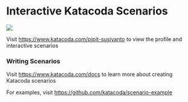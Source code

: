 # Interactive Katacoda Scenarios

[![](http://shields.katacoda.com/katacoda/pipit-susiyanto/count.svg)](https://www.katacoda.com/pipit-susiyanto "Get your profile on Katacoda.com")

Visit https://www.katacoda.com/pipit-susiyanto to view the profile and interactive scenarios

### Writing Scenarios
Visit https://www.katacoda.com/docs to learn more about creating Katacoda scenarios

For examples, visit https://github.com/katacoda/scenario-example
